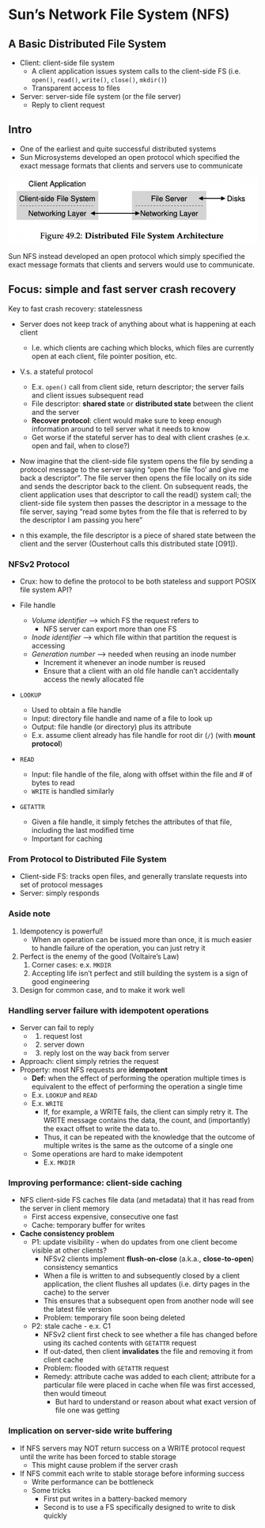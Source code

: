 # Sun’s Network File System (NFS)


## A Basic Distributed File System 

- Client: client-side file system
    - A client application issues system calls to the client-side FS (i.e. `open()`, `read()`, `write()`, `close()`, `mkdir()`)
    - Transparent access to files
- Server: server-side file system (or the file server)
    - Reply to client request

## Intro

- One of the earliest and quite successful distributed systems
- Sun Microsystems developed an open protocol which specified the exact message formats that clients and servers use to communicate

![alt text](image-27.png)

Sun NFS instead developed an open protocol which simply specified the exact message formats that clients and servers would use to communicate.

## Focus: simple and fast server crash recovery 

Key to fast crash recovery: statelessness 

- Server does not keep track of anything about what is happening at each client
    - I.e. which clients are caching which blocks, which files are currently open at each client, file pointer position, etc.
- V.s. a stateful protocol
    - E.x. `open()` call from client side, return descriptor; the server fails and client issues subsequent read
    - File descriptor: **shared state** or **distributed state** between the client and the server
    - **Recover protocol**: client would make sure to keep enough information around to tell server what it needs to know
    - Get worse if the stateful server has to deal with client crashes (e.x. open and fail, when to close?)

- Now imagine that the client-side file system opens the file by sending a protocol message to the server saying “open the file ’foo’ and give me back a descriptor”. The file server then opens the file locally on its side and sends the descriptor back to the client. On subsequent reads, the client application uses that descriptor to call the read() system call; the client-side file system then passes the descriptor in a message to the file server, saying “read some bytes from the file that is referred to by the
descriptor I am passing you here”
- n this example, the file descriptor is a piece of shared state between
the client and the server (Ousterhout calls this distributed state [O91]).
### NFSv2 Protocol

- Crux: how to define the protocol to be both stateless and support POSIX file system API?
- File handle
    - *Volume identifier* —> which FS the request refers to
        - NFS server can export more than one FS
    - *Inode identifier* —> which file within that partition the request is accessing
    - *Generation number* —> needed when reusing an inode number
        - Increment it whenever an inode number is reused
        - Ensure that a client with an old file handle can’t accidentally access the newly allocated file

- `LOOKUP`
    - Used to obtain a file handle
    - Input: directory file handle and name of a file to look up
    - Output: file handle (or directory) plus its attribute
    - E.x. assume client already has file handle for root dir (`/`) (with **mount protocol**)
- `READ`
    - Input: file handle of the file, along with offset within the file and # of bytes to read
    - `WRITE` is handled similarly
- `GETATTR`
    - Given a file handle, it simply fetches the attributes of that file, including the last modified time
    - Important for caching

### From Protocol to Distributed File System 

- Client-side FS: tracks open files, and generally translate requests into set of protocol messages
- Server: simply responds

### Aside note

1. Idempotency is powerful! 
    - When an operation can be issued more than once, it is much easier to handle failure of the operation, you can just retry it
2. Perfect is the enemy of the good (Voltaire’s Law) 
    1. Corner cases: e.x. `MKDIR`
    2. Accepting life isn’t perfect and still building the system is a sign of good engineering 
3. Design for common case, and to make it work well


### Handling server failure with idempotent operations

- Server can fail to reply
    - 1) request lost
    - 2) server down
    - 3) reply lost on the way back from server
- Approach: client simply retries the request
- Property: most NFS requests are **idempotent**
    - **Def:** when the effect of performing the operation multiple times is equivalent to the effect of performing the operation a single time
    - E.x. `LOOKUP` and `READ`
    - E.x. `WRITE`
        - If, for example, a WRITE fails, the client can simply retry it. The WRITE message contains the data, the count, and (importantly) the exact offset to write the data to.
        - Thus, it can be repeated with the knowledge that the outcome of multiple writes is the same as the outcome of a single one
    - Some operations are hard to make idempotent
        - E.x. `MKDIR`


### Improving performance: client-side caching

- NFS client-side FS caches file data (and metadata) that it has read from the server in client memory
    - First access expensive, consecutive one fast
    - Cache: temporary buffer for writes
- **Cache consistency problem**
    - P1: update visibility - when do updates from one client become visible at other clients?
        - NFSv2 clients implement **flush-on-close** (a.k.a., **close-to-open**) consistency semantics
        - When a file is written to and subsequently closed by a client application, the client flushes all updates (i.e. dirty pages in the cache) to the server
        - This ensures that a subsequent open from another node will see the latest file version
        - Problem: temporary file soon being deleted
    - P2: stale cache - e.x. C1
        - NFSv2 client first check to see whether a file has changed before using its cached contents with `GETATTR` request
        - If out-dated, then client **invalidates** the file and removing it from client cache
        - Problem: flooded with `GETATTR` request
        - Remedy: attribute cache was added to each client; attribute for a particular file were placed in cache when file was first accessed, then would timeout
            - But hard to understand or reason about what exact version of file one was getting

### Implication on server-side write buffering

- If NFS servers may NOT return success on a WRITE protocol request until the write has been forced to stable storage
    - This might cause problem if the server crash
- If NFS commit each write to stable storage before informing success
    - Write performance can be bottleneck
    - Some tricks
        - First put writes in a battery-backed memory
        - Second is to use a FS specifically designed to write to disk quickly